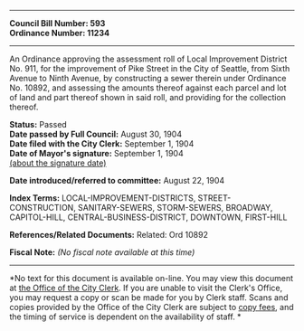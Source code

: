 * * * * *  
  
**Council Bill Number: [](#h0)[](#h2)593**   
**Ordinance Number: 11234**  
  
* * * * *  
  
An Ordinance approving the assessment roll of Local Improvement District No. 911, for the improvement of Pike Street in the City of Seattle, from Sixth Avenue to Ninth Avenue, by constructing a sewer therein under Ordinance No. 10892, and assessing the amounts thereof against each parcel and lot of land and part thereof shown in said roll, and providing for the collection thereof.  
  
**Status:** Passed   
**Date passed by Full Council:** August 30, 1904   
**Date filed with the City Clerk:** September 1, 1904   
**Date of Mayor's signature:** September 1, 1904   
[(about the signature date)](/~public/approvaldate.htm)   
  
  
**Date introduced/referred to committee:** August 22, 1904   
  
**Index Terms:** LOCAL-IMPROVEMENT-DISTRICTS, STREET-CONSTRUCTION, SANITARY-SEWERS, STORM-SEWERS, BROADWAY, CAPITOL-HILL, CENTRAL-BUSINESS-DISTRICT, DOWNTOWN, FIRST-HILL  
  
**References/Related Documents:** Related: Ord 10892  
  
**Fiscal Note:** *(No fiscal note available at this time)*  
  
* * * * *  
  
*No text for this document is available on-line. You may view this document at [the Office of the City Clerk](http://www.seattle.gov/leg/clerk/contactUs.htm). If you are unable to visit the Clerk's Office, you may request a copy or scan be made for you by Clerk staff. Scans and copies provided by the Office of the City Clerk are subject to [copy fees](http://clerk.seattle.gov/~public/clerkfees.htm), and the timing of service is dependent on the availability of staff. *  
  
  
